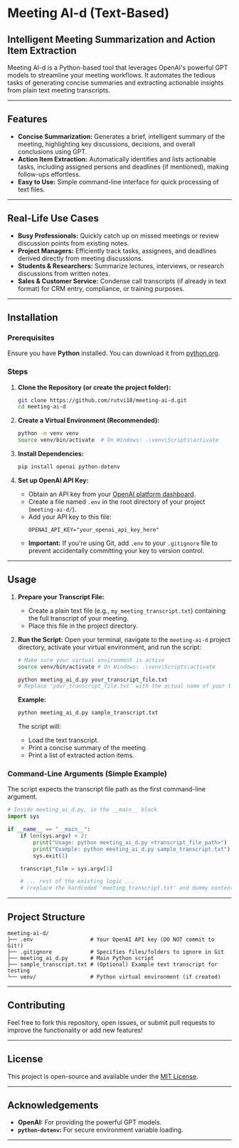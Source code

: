 # Meeting AI-d (Text-Based)

## Intelligent Meeting Summarization and Action Item Extraction

Meeting AI-d is a Python-based tool that leverages OpenAI's powerful GPT models to streamline your meeting workflows. It automates the tedious tasks of generating concise summaries and extracting actionable insights from plain text meeting transcripts.

-----

## Features

  * **Concise Summarization:** Generates a brief, intelligent summary of the meeting, highlighting key discussions, decisions, and overall conclusions using GPT.
  * **Action Item Extraction:** Automatically identifies and lists actionable tasks, including assigned persons and deadlines (if mentioned), making follow-ups effortless.
  * **Easy to Use:** Simple command-line interface for quick processing of text files.

-----

## Real-Life Use Cases

  * **Busy Professionals:** Quickly catch up on missed meetings or review discussion points from existing notes.
  * **Project Managers:** Efficiently track tasks, assignees, and deadlines derived directly from meeting discussions.
  * **Students & Researchers:** Summarize lectures, interviews, or research discussions from written notes.
  * **Sales & Customer Service:** Condense call transcripts (if already in text format) for CRM entry, compliance, or training purposes.

-----

## Installation

### Prerequisites

Ensure you have **Python** installed. You can download it from [python.org](https://www.python.org/downloads/).

### Steps

1.  **Clone the Repository (or create the project folder):**

    ```bash
    git clone https://github.com/rutvi18/meeting-ai-d.git
    cd meeting-ai-d
    ```

 

2.  **Create a Virtual Environment (Recommended):**

    ```bash
    python -m venv venv
    source venv/bin/activate  # On Windows: .\venv\Scripts\activate
    ```

3.  **Install Dependencies:**

    ```bash
    pip install openai python-dotenv
    ```

4.  **Set up OpenAI API Key:**

      * Obtain an API key from your [OpenAI platform dashboard](https://platform.openai.com/api-keys).
      * Create a file named `.env` in the root directory of your project (`meeting-ai-d/`).
      * Add your API key to this file:
        ```
        OPENAI_API_KEY="your_openai_api_key_here"
        ```
      * **Important:** If you're using Git, add `.env` to your `.gitignore` file to prevent accidentally committing your key to version control.

-----

## Usage

1.  **Prepare your Transcript File:**

      * Create a plain text file (e.g., `my_meeting_transcript.txt`) containing the full transcript of your meeting.
      * Place this file in the project directory.

2.  **Run the Script:**
    Open your terminal, navigate to the `meeting-ai-d` project directory, activate your virtual environment, and run the script:

    ```bash
    # Make sure your virtual environment is active
    source venv/bin/activate # On Windows: .\venv\Scripts\activate

    python meeting_ai_d.py your_transcript_file.txt
    # Replace 'your_transcript_file.txt' with the actual name of your text file
    ```

    **Example:**

    ```bash
    python meeting_ai_d.py sample_transcript.txt
    ```

    The script will:

      * Load the text transcript.
      * Print a concise summary of the meeting.
      * Print a list of extracted action items.

### Command-Line Arguments (Simple Example)

The script expects the transcript file path as the first command-line argument.

```python
# Inside meeting_ai_d.py, in the __main__ block
import sys

if __name__ == "__main__":
    if len(sys.argv) < 2:
        print("Usage: python meeting_ai_d.py <transcript_file_path>")
        print("Example: python meeting_ai_d.py sample_transcript.txt")
        sys.exit(1)

    transcript_file = sys.argv[1]

    # ... rest of the existing logic ...
    # (replace the hardcoded 'meeting_transcript.txt' and dummy content)
```

-----

## Project Structure

```
meeting-ai-d/
├── .env                  # Your OpenAI API key (DO NOT commit to Git!)
├── .gitignore            # Specifies files/folders to ignore in Git
├── meeting_ai_d.py       # Main Python script
├── sample_transcript.txt # (Optional) Example text transcript for testing
└── venv/                 # Python virtual environment (if created)
```

-----

## Contributing

Feel free to fork this repository, open issues, or submit pull requests to improve the functionality or add new features\!

-----

## License

This project is open-source and available under the [MIT License](https://www.google.com/search?q=LICENSE).

-----

## Acknowledgements

  * **OpenAI:** For providing the powerful GPT models.
  * **`python-dotenv`:** For secure environment variable loading.

-----
